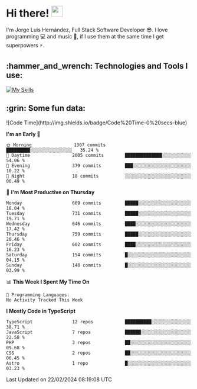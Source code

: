 <h1 align="left">
 <abc>
  <br>Hi there! <img src="https://user-images.githubusercontent.com/42378118/110234147-e3259600-7f4e-11eb-95be-0c4047144dea.gif" width="30"><br>
 </abc>
</h1>

I'm Jorge Luis Hernández, Full Stack Software Developer :sunglasses:. I love programming :computer: and music :musical_score:, if I use them at the same time I get superpowers :zap:. 


<h2 align="left">:hammer_and_wrench: Technologies and Tools I use:</h2>

[![My Skills](https://skillicons.dev/icons?i=js,ts,html,css,py,vue,react,next,nest,postgres,mysql)](https://skillicons.dev)

<h2 align="left">:grin: Some fun data:</h2>
<!--START_SECTION:waka-->
![Code Time](http://img.shields.io/badge/Code%20Time-0%20secs-blue)

**I'm an Early 🐤** 

```text
🌞 Morning                1307 commits        █████████░░░░░░░░░░░░░░░░   35.24 % 
🌆 Daytime                2005 commits        ██████████████░░░░░░░░░░░   54.06 % 
🌃 Evening                379 commits         ███░░░░░░░░░░░░░░░░░░░░░░   10.22 % 
🌙 Night                  18 commits          ░░░░░░░░░░░░░░░░░░░░░░░░░   00.49 % 
```
📅 **I'm Most Productive on Thursday** 

```text
Monday                   669 commits         █████░░░░░░░░░░░░░░░░░░░░   18.04 % 
Tuesday                  731 commits         █████░░░░░░░░░░░░░░░░░░░░   19.71 % 
Wednesday                646 commits         ████░░░░░░░░░░░░░░░░░░░░░   17.42 % 
Thursday                 759 commits         █████░░░░░░░░░░░░░░░░░░░░   20.46 % 
Friday                   602 commits         ████░░░░░░░░░░░░░░░░░░░░░   16.23 % 
Saturday                 154 commits         █░░░░░░░░░░░░░░░░░░░░░░░░   04.15 % 
Sunday                   148 commits         █░░░░░░░░░░░░░░░░░░░░░░░░   03.99 % 
```


📊 **This Week I Spent My Time On** 

```text
💬 Programming Languages: 
No Activity Tracked This Week
```

**I Mostly Code in TypeScript** 

```text
TypeScript               12 repos            ██████████░░░░░░░░░░░░░░░   38.71 % 
JavaScript               7 repos             ██████░░░░░░░░░░░░░░░░░░░   22.58 % 
PHP                      3 repos             ██░░░░░░░░░░░░░░░░░░░░░░░   09.68 % 
CSS                      2 repos             ██░░░░░░░░░░░░░░░░░░░░░░░   06.45 % 
Astro                    1 repo              █░░░░░░░░░░░░░░░░░░░░░░░░   03.23 % 
```




 Last Updated on 22/02/2024 08:19:08 UTC
<!--END_SECTION:waka-->
